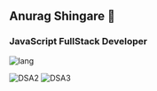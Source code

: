 ## Anurag Shingare 👋
### JavaScript FullStack Developer


![lang](https://github.com/user-attachments/assets/e1988fef-c4e9-42c7-843d-32875c71535d)


![DSA2](https://github.com/user-attachments/assets/365c9c81-3b6f-4e13-84d5-d90293bc1f97)
![DSA3](https://github.com/user-attachments/assets/e88c9e04-66e2-4108-b6e0-0316d5af48a8)

